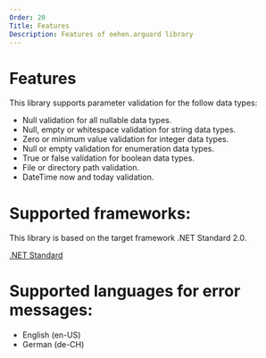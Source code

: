 ```yaml
---
Order: 20
Title: Features
Description: Features of oehen.arguard library
---
```


# Features

This library supports parameter validation for the follow data types:

* Null validation for all nullable data types.
* Null, empty or whitespace validation for string data types.
* Zero or minimum value validation for integer data types.
* Null or empty validation for enumeration data types.
* True or false validation for boolean data types.
* File or directory path validation.
* DateTime now and today validation.

# Supported frameworks:

This library is based on the target framework .NET Standard 2.0.

[.NET Standard](https://docs.microsoft.com/en-us/dotnet/standard/net-standard)

# Supported languages for error messages:

* English (en-US)
* German (de-CH)

